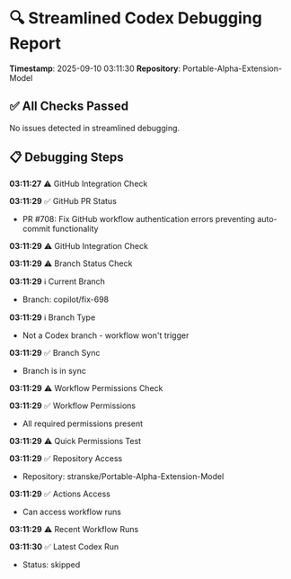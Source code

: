 # 🔍 Streamlined Codex Debugging Report

**Timestamp**: 2025-09-10 03:11:30
**Repository**: Portable-Alpha-Extension-Model

## ✅ All Checks Passed
No issues detected in streamlined debugging.

## 📋 Debugging Steps
**03:11:27** ⚠️ GitHub Integration Check

**03:11:29** ✅ GitHub PR Status
  - PR #708: Fix GitHub workflow authentication errors preventing auto-commit functionality

**03:11:29** ⚠️ GitHub Integration Check

**03:11:29** ⚠️ Branch Status Check

**03:11:29** ℹ️ Current Branch
  - Branch: copilot/fix-698

**03:11:29** ℹ️ Branch Type
  - Not a Codex branch - workflow won't trigger

**03:11:29** ✅ Branch Sync
  - Branch is in sync

**03:11:29** ⚠️ Workflow Permissions Check

**03:11:29** ✅ Workflow Permissions
  - All required permissions present

**03:11:29** ⚠️ Quick Permissions Test

**03:11:29** ✅ Repository Access
  - Repository: stranske/Portable-Alpha-Extension-Model

**03:11:29** ✅ Actions Access
  - Can access workflow runs

**03:11:29** ⚠️ Recent Workflow Runs

**03:11:30** ✅ Latest Codex Run
  - Status: skipped
